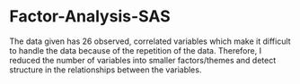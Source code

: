 # Factor-Analysis-SAS
The data given has 26 observed, correlated variables which make it difficult to handle the data because of  the repetition of the data. Therefore, I reduced the number of variables into smaller factors/themes  and detect structure in the relationships between the variables. 
